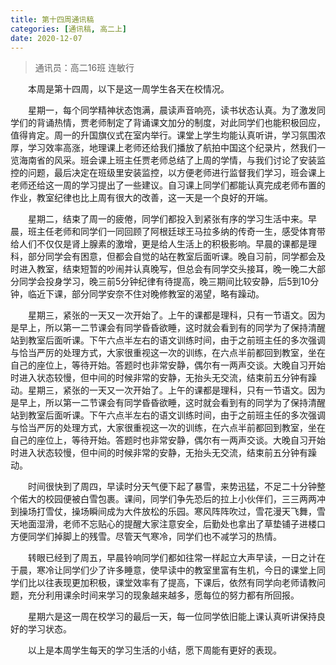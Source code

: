 ```yaml
---
title: 第十四周通讯稿
categories: [通讯稿, 高二上]
date: 2020-12-07
---
```


> 通讯员：高二16班 连敏行

　　本周是第十四周，以下是这一周学生各天在校情况。

　　星期一，每个同学精神状态饱满，晨读声音响亮，读书状态认真。为了激发同学们的背诵热情，贾老师制定了背诵课文加分的制度，对此同学们也能积极回应，值得肯定。周一的升国旗仪式在室内举行。课堂上学生均能认真听讲，学习氛围浓厚，学习效率高涨，地理课上老师还给我们播放了航拍中国这个纪录片，然我们一览海南省的风采。班会课上班主任贾老师总结了上周的学情，与我们讨论了安装监控的问题，最后决定在班级里安装监控，以方便老师进行监督我们学习，班会课上老师还给这一周的学习提出了一些建议。自习课上同学们都能认真完成老师布置的作业，教室纪律也比上周有很大的改善，这一天是一个良好的开端。

　　星期二，结束了周一的疲倦，同学们都投入到紧张有序的学习生活中来。早晨，班主任老师和同学们一同回顾了阿根廷球王马拉多纳的传奇一生，感受体育带给人们不仅仅是肾上腺素的激增，更是给人生活上的积极影响。早晨的课都是理科，部分同学会有困意，但都会自觉的站在教室后面听课。晚自习前，同学都会及时进入教室，结束短暂的吵闹并认真晚写，但总会有同学交头接耳，晚一晚二大部分同学会投身学习，晚三前5分钟纪律有待提高，晚三期间比较安静，后5到10分钟，临近下课，部分同学安奈不住对晚修教室的渴望，略有躁动。

　　星期三，紧张的一天又一次开始了。上午的课都是理科，只有一节语文。因为是早上，所以第一二节课会有同学昏昏欲睡，这时就会看到有的同学为了保持清醒站到教室后面听课。下午六点半左右的语文训练时间，由于之前班主任的多次强调与恰当严厉的处理方式，大家很重视这一次的训练，在六点半前都回到教室，坐在自己的座位上，等待开始。答题时也非常安静，偶尔有一两声交谈。大晚自习开始时进入状态较慢，但中间的时候非常的安静，无抬头无交流，结束前五分钟有躁动。星期三，紧张的一天又一次开始了。上午的课都是理科，只有一节语文。因为是早上，所以第一二节课会有同学昏昏欲睡，这时就会看到有的同学为了保持清醒站到教室后面听课。下午六点半左右的语文训练时间，由于之前班主任的多次强调与恰当严厉的处理方式，大家很重视这一次的训练，在六点半前都回到教室，坐在自己的座位上，等待开始。答题时也非常安静，偶尔有一两声交谈。大晚自习开始时进入状态较慢，但中间的时候非常的安静，无抬头无交流，结束前五分钟有躁动。

　　时间很快到了周四，早读时分天气便下起了暴雪，来势迅猛，不足二十分钟整个偌大的校园便被白雪包裹。课间，同学们争先恐后的拉上小伙伴们，三三两两冲到操场打雪仗，操场瞬间成为大件放松的乐园。寒风阵阵吹过，雪花漫天飞舞，雪天地面湿滑，老师不忘贴心的提醒大家注意安全，后勤处也拿出了草垫铺子进楼口方便同学们掉脚上的残雪。尽管天气寒冷，同学们也不减学习的热情。

　　转眼已经到了周五，早晨铃响同学们都如往常一样起立大声早读，一日之计在于晨，寒冷让同学们少了许多睡意，使早读中的教室里富有生机，今日的课堂上同学们比以往表现更加积极，课堂效率有了提高，下课后，依然有同学向老师请教问题，充分利用课余时间来学习的现象越来越多，愿每位的努力都有所回报。

　　星期六是这一周在校学习的最后一天，每一位同学依旧能上课认真听讲保持良好的学习状态。

　　以上是本周学生每天的学习生活的小结，愿下周能有更好的表现。
